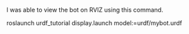 
I was able to view the bot on RVIZ using this command.

roslaunch urdf_tutorial display.launch model:=urdf/mybot.urdf
